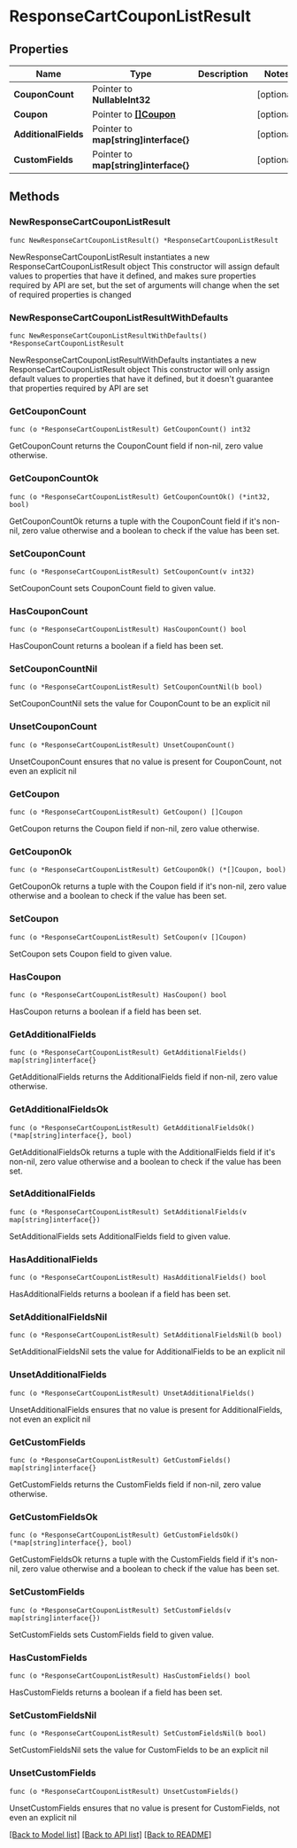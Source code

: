 # ResponseCartCouponListResult

## Properties

Name | Type | Description | Notes
------------ | ------------- | ------------- | -------------
**CouponCount** | Pointer to **NullableInt32** |  | [optional] 
**Coupon** | Pointer to [**[]Coupon**](Coupon.md) |  | [optional] 
**AdditionalFields** | Pointer to **map[string]interface{}** |  | [optional] 
**CustomFields** | Pointer to **map[string]interface{}** |  | [optional] 

## Methods

### NewResponseCartCouponListResult

`func NewResponseCartCouponListResult() *ResponseCartCouponListResult`

NewResponseCartCouponListResult instantiates a new ResponseCartCouponListResult object
This constructor will assign default values to properties that have it defined,
and makes sure properties required by API are set, but the set of arguments
will change when the set of required properties is changed

### NewResponseCartCouponListResultWithDefaults

`func NewResponseCartCouponListResultWithDefaults() *ResponseCartCouponListResult`

NewResponseCartCouponListResultWithDefaults instantiates a new ResponseCartCouponListResult object
This constructor will only assign default values to properties that have it defined,
but it doesn't guarantee that properties required by API are set

### GetCouponCount

`func (o *ResponseCartCouponListResult) GetCouponCount() int32`

GetCouponCount returns the CouponCount field if non-nil, zero value otherwise.

### GetCouponCountOk

`func (o *ResponseCartCouponListResult) GetCouponCountOk() (*int32, bool)`

GetCouponCountOk returns a tuple with the CouponCount field if it's non-nil, zero value otherwise
and a boolean to check if the value has been set.

### SetCouponCount

`func (o *ResponseCartCouponListResult) SetCouponCount(v int32)`

SetCouponCount sets CouponCount field to given value.

### HasCouponCount

`func (o *ResponseCartCouponListResult) HasCouponCount() bool`

HasCouponCount returns a boolean if a field has been set.

### SetCouponCountNil

`func (o *ResponseCartCouponListResult) SetCouponCountNil(b bool)`

 SetCouponCountNil sets the value for CouponCount to be an explicit nil

### UnsetCouponCount
`func (o *ResponseCartCouponListResult) UnsetCouponCount()`

UnsetCouponCount ensures that no value is present for CouponCount, not even an explicit nil
### GetCoupon

`func (o *ResponseCartCouponListResult) GetCoupon() []Coupon`

GetCoupon returns the Coupon field if non-nil, zero value otherwise.

### GetCouponOk

`func (o *ResponseCartCouponListResult) GetCouponOk() (*[]Coupon, bool)`

GetCouponOk returns a tuple with the Coupon field if it's non-nil, zero value otherwise
and a boolean to check if the value has been set.

### SetCoupon

`func (o *ResponseCartCouponListResult) SetCoupon(v []Coupon)`

SetCoupon sets Coupon field to given value.

### HasCoupon

`func (o *ResponseCartCouponListResult) HasCoupon() bool`

HasCoupon returns a boolean if a field has been set.

### GetAdditionalFields

`func (o *ResponseCartCouponListResult) GetAdditionalFields() map[string]interface{}`

GetAdditionalFields returns the AdditionalFields field if non-nil, zero value otherwise.

### GetAdditionalFieldsOk

`func (o *ResponseCartCouponListResult) GetAdditionalFieldsOk() (*map[string]interface{}, bool)`

GetAdditionalFieldsOk returns a tuple with the AdditionalFields field if it's non-nil, zero value otherwise
and a boolean to check if the value has been set.

### SetAdditionalFields

`func (o *ResponseCartCouponListResult) SetAdditionalFields(v map[string]interface{})`

SetAdditionalFields sets AdditionalFields field to given value.

### HasAdditionalFields

`func (o *ResponseCartCouponListResult) HasAdditionalFields() bool`

HasAdditionalFields returns a boolean if a field has been set.

### SetAdditionalFieldsNil

`func (o *ResponseCartCouponListResult) SetAdditionalFieldsNil(b bool)`

 SetAdditionalFieldsNil sets the value for AdditionalFields to be an explicit nil

### UnsetAdditionalFields
`func (o *ResponseCartCouponListResult) UnsetAdditionalFields()`

UnsetAdditionalFields ensures that no value is present for AdditionalFields, not even an explicit nil
### GetCustomFields

`func (o *ResponseCartCouponListResult) GetCustomFields() map[string]interface{}`

GetCustomFields returns the CustomFields field if non-nil, zero value otherwise.

### GetCustomFieldsOk

`func (o *ResponseCartCouponListResult) GetCustomFieldsOk() (*map[string]interface{}, bool)`

GetCustomFieldsOk returns a tuple with the CustomFields field if it's non-nil, zero value otherwise
and a boolean to check if the value has been set.

### SetCustomFields

`func (o *ResponseCartCouponListResult) SetCustomFields(v map[string]interface{})`

SetCustomFields sets CustomFields field to given value.

### HasCustomFields

`func (o *ResponseCartCouponListResult) HasCustomFields() bool`

HasCustomFields returns a boolean if a field has been set.

### SetCustomFieldsNil

`func (o *ResponseCartCouponListResult) SetCustomFieldsNil(b bool)`

 SetCustomFieldsNil sets the value for CustomFields to be an explicit nil

### UnsetCustomFields
`func (o *ResponseCartCouponListResult) UnsetCustomFields()`

UnsetCustomFields ensures that no value is present for CustomFields, not even an explicit nil

[[Back to Model list]](../README.md#documentation-for-models) [[Back to API list]](../README.md#documentation-for-api-endpoints) [[Back to README]](../README.md)


